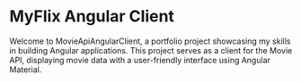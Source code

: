 # **MyFlix Angular Client**

Welcome to MovieApiAngularClient, a portfolio project showcasing my skills in building Angular applications. This project serves as a client for the Movie API, displaying movie data with a user-friendly interface using Angular Material.
